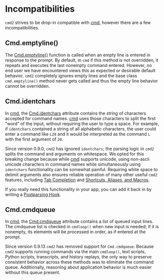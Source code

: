 # Incompatibilities

`cmd2` strives to be drop-in compatible with [cmd](https://docs.python.org/3/library/cmd.html),
however there are a few incompatibilities.

## Cmd.emptyline()

The [Cmd.emptyline()](https://docs.python.org/3/library/cmd.html#cmd.Cmd.emptyline) function is
called when an empty line is entered in response to the prompt. By default, in `cmd` if this method
is not overridden, it repeats and executes the last nonempty command entered. However, no end user
we have encountered views this as expected or desirable default behavior. `cmd2` completely ignores
empty lines and the base class `cmd.emptyline()` method never gets called and thus the empty line
behavior cannot be overridden.

## Cmd.identchars

In [cmd](https://docs.python.org/3/library/cmd.html), the
[Cmd.identchars](https://docs.python.org/3/library/cmd.html#cmd.Cmd.identchars) attribute contains
the string of characters accepted for command names.
[cmd](https://docs.python.org/3/library/cmd.html) uses those characters to split the first "word" of
the input, without requiring the user to type a space. For example, if `identchars` contained a
string of all alphabetic characters, the user could enter a command like `L20` and it would be
interpreted as the command `L` with the first argument of `20`.

Since version 0.9.0, `cmd2` has ignored `identchars`; the parsing logic in `cmd2` splits the command
and arguments on whitespace. We opted for this breaking change because while
[cmd](https://docs.python.org/3/library/cmd.html) supports unicode, using non-ascii unicode
characters in command names while simultaneously using `identchars` functionality can be somewhat
painful. Requiring white space to delimit arguments also ensures reliable operation of many other
useful `cmd2` features, including [Tab Completion](../features/completion.md) and
[Shortcuts, Aliases, and Macros](../features/shortcuts_aliases_macros.md).

If you really need this functionality in your app, you can add it back in by writing a
[Postparsing Hook](../features/hooks.md#postparsing-hooks).

## Cmd.cmdqueue

In [cmd](https://docs.python.org/3/library/cmd.html), the
[Cmd.cmdqueue](https://docs.python.org/3/library/cmd.html#cmd.Cmd.cmdqueue) attribute contains a
list of queued input lines. The cmdqueue list is checked in `cmdloop()` when new input is needed; if
it is nonempty, its elements will be processed in order, as if entered at the prompt.

Since version 0.9.13 `cmd2` has removed support for `Cmd.cmdqueue`. Because `cmd2` supports running
commands via the main `cmdloop()`, text scripts, Python scripts, transcripts, and history replays,
the only way to preserve consistent behavior across these methods was to eliminate the command
queue. Additionally, reasoning about application behavior is much easier without this queue present.
